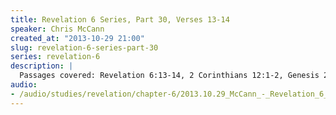 ```yaml
--- 
title: Revelation 6 Series, Part 30, Verses 13-14
speaker: Chris McCann
created_at: "2013-10-29 21:00"
slug: revelation-6-series-part-30
series: revelation-6
description: |
  Passages covered: Revelation 6:13-14, 2 Corinthians 12:1-2, Genesis 2:4, Matthew 5:12,16, Revelation 11:6, Luke 4:17,20, Revelation 22:18-19.
audio: 
- /audio/studies/revelation/chapter-6/2013.10.29_McCann_-_Revelation_6_Series_Part_30.yaml
---
```

